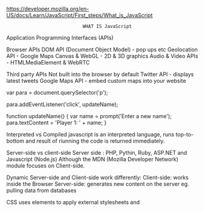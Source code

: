 https://developer.mozilla.org/en-US/docs/Learn/JavaScript/First_steps/What_is_JavaScript

                                WHAT IS JavaScript

Application Programming Interfaces (APIs)

Browser APIs
  DOM API (Document Object Model) - pop ups etc
  Geolocation API - Google Maps
  Canvas & WebGL - 2D & 3D graphics
  Audio & Video APIs - HTMLMediaElement & WebRTC

Third party APIs
  Not built into the browser by default
  Twitter API - displays latest tweets
  Google Maps API - embed custom maps into your website


  var para = document.querySelector('p');

  para.addEventListener('click', updateName);

  function updateName() {
    var name = prompt('Enter a new name');
    para.textContent = 'Player 1: ' + name;
  }

  Interpreted vs Compiled
    javascript is an interpreted language, runs top-to-bottom and result of riunning the code is returned immediately.

  Server-side vs client-side
    Server side : PHP, Pythin, Ruby, ASP.NET and Javascript (Node.js)
    Although the MDN (Mozilla Developer Network) module focuses on Client-side.

  Dynamic Server-side and Client-side work differently:
    Client-side: works inside the Browser
    Server-side: generates new content on the server eg. pulling data from databases

  CSS uses <link> elements to apply external stylesheets and <style> elements to apply internal stylesheets.

  Javascript uses only <script> HTML elements

                                  A SPLASH INTO Javascript

  Thinking like a programmer

  Guess the Number Game

  BOSS:
  I want you to create a simple guess the number type game. It should choose a random number between 1 and 100, then challenge the player to guess the number in 10 turns. After each turn the player should be told if they are right or wrong, and if they are wrong, whether the guess was too low or too high. It should also tell the player what numbers they previously guessed. The game will end once the player guesses correctly, or once they run out of turns. When the game ends, the player should be given an option to start playing again.

  Upon looking at this brief, the first thing we can do is to start breaking it down into simple actionable tasks, in as much of a programmer mindset as possible:

Generate a random number between 1 and 100.
Record the turn number the player is on. Start it on 1.
Provide the player with a way to guess what the number is.
Once a guess has been submitted first record it somewhere so the user can see their previous guesses.
Next, check whether it is the correct number.
If it is correct:
Display congratulations message.
Stop the player from being able to enter more guesses (this would mess the game up).
Display control allowing the player to restart the game.
If it is wrong and the player has turns left:
Tell the player they are wrong.
Allow them to enter another guess.
Increment the turn number by 1.
If it is wrong and the player has no turns left:
Tell the player it is game over.
Stop the player from being able to enter more guesses (this would mess the game up).
Display control allowing the player to restart the game.
Once the game restarts, make sure the game logic and UI are completely reset, then go back to step 1.
Let's now move forward, looking at how we can turn these steps into code, building up the example, and exploring JavaScript features as we go.

Functions - Reuseable blocks of code that you can write onmce and use again and again.

  function functionName() {function code goes in here}

*Can check variables in Developer Tools - Console ... by typing ...  functionName():

Operators - In the Console

Operator	Name	Example
+	Addition	6 + 9
-	Subtraction	20 - 15
*	Multiplication	3 * 7
/	Division	10 / 5

Code:
var name = 'Bingo';
name;
var hello = ' says hello!';
hello;
var greeting = name + hello;
greeting;

name += ' says hello!';
This is equivalent to
name = name + ' says hello!';

Operator	Name	Example
===	Strict equality (is it exactly the same?)	5 === 2 + 4
!==	Non-equality (is it not the same?)	'Chris' !== 'Ch' + 'ris'
<	Less than	10 < 6
>	Greater than	10 > 20

Conditions

Conditional Code blocks - run code selectively depending on conditions being true or false
  If and else if

Events

Events call Functions
  Constructs that listen for events are called 'event listeners'
  Blocks of code run in response to the event firing are called 'event handlers'

Loops

for (var i = 1 ; i < 21 ; i++) { console.log(i) }

A loop takes 3 input values:
A starting value: In this case we are starting a count at 1, but this could be any number you like. You can replace i with any name you like too, but i is used as a convention because it's short and easy to remember.
An exit condition: Here we have specified i < 21 — the loop will keep going until i is no longer less than 21. When i reaches 21, the loop will no longer run.
An incrementor: We have specified i++, which means "add 1 to i". The loop will run once for every value of i, until i reaches a value of 21 (as discussed above). In this case, we are simply printing the value of i out to the console on every iteration using console.log().

var resetParas = document.querySelectorAll('.resultParas p');
for (var i = 0 ; i < resetParas.length ; i++) {
  resetParas[i].textContent = '';
}
This code creates a variable containing a list of all the paragraphs inside <div class="resultParas"> using the querySelectorAll() method, then it loops through each one, removing the text content of each.

A small discussion on Objects

Let's add one more final improvement before we get to this discussion. Add the following line just below the var resetButton; line near the top of your JavaScript, then save your file:

guessField.focus();
This line uses the focus() method to automatically put the text cursor into the <input> text field as soon as the page loads, meaning that the user can start typing their first guess right away, and doesn't have to click the form field first. It's only a small addition, but it improves usability — giving the user a good visual clue as to what they've got to do to play the game.

Let's analyze what's going on here in a bit more detail. In JavaScript, everything is an object. An object is a collection of related functionality stored in a single grouping. You can create your own objects, but that is quite advanced and we won't be covering it until much later in the course. For now, we'll just briefly discuss the built-in objects that your browser contains, which allow you to do lots of useful things.

In this particular case, we first created a guessField variable that stores a reference to the text input form field in our HTML — the following line can be found amongst our variable declarations near the top:

var guessField = document.querySelector('.guessField');
To get this reference, we used the querySelector() method of the document object. querySelector() takes one piece of information — a CSS selector that selects the element you want a reference to.

Because guessField now contains a reference to an <input> element, it will now have access to a number of properties (basically variables stored inside objects, some of which can't have their values changed) and methods (basically functions stored inside objects). One method available to input elements is focus(), so we can now use this line to focus the text input:

guessField.focus();
Variables that don't contain references to form elements won't have focus() available to them. For example, the guesses variable contains a reference to a <p> element, and guessCount contains a number.

Playing with browser objects
Every element on a page has a style property, which itself contains an object whose properties contain all the inline CSS styles applied to that element. This allows us to dynamically set new CSS styles on elements using JavaScript.

guesses.style.backgroundColor = 'yellow';
guesses.style.fontSize = '200%';
guesses.style.padding = '10px';
guesses.style.boxShadow = '3px 3px 6px black';
